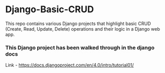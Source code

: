 # Django-Basic-CRUD
This repo contains various Django projects that highlight basic CRUD (Create, Read, Update, Delete) operations and their logic in a Django web app.

### This Django project has been walked through in the django docs
Link - https://docs.djangoproject.com/en/4.0/intro/tutorial01/
